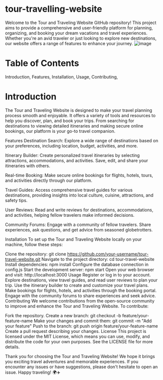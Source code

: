 # tour-travelling-website
Welcome to the Tour and Traveling Website GitHub repository! This project aims to provide a comprehensive and user-friendly platform for planning, organizing, and booking your dream vacations and travel experiences. Whether you're an avid traveler or just looking to explore new destinations, our website offers a range of features to enhance your journey.
![image](https://github.com/Taterao3133/tour-travelling-website/assets/122861107/5ee8fbd3-d5f5-414f-ad1d-ded7c4e20e79)

# Table of Contents
Introduction,
Features,
Installation,
Usage,
Contributing,

# Introduction
The Tour and Traveling Website is designed to make your travel planning process smooth and enjoyable. It offers a variety of tools and resources to help you discover, plan, and book your trips. From searching for destinations to viewing detailed itineraries and making secure online bookings, our platform is your go-to travel companion.

Features
Destination Search: Explore a wide range of destinations based on your preferences, including location, budget, activities, and more.

Itinerary Builder: Create personalized travel itineraries by selecting attractions, accommodations, and activities. Save, edit, and share your itineraries with others.

Real-time Booking: Make secure online bookings for flights, hotels, tours, and activities directly through our platform.

Travel Guides: Access comprehensive travel guides for various destinations, providing insights into local culture, cuisine, attractions, and safety tips.

User Reviews: Read and write reviews for destinations, accommodations, and activities, helping fellow travelers make informed decisions.

Community Forums: Engage with a community of fellow travelers. Share experiences, ask questions, and get advice from seasoned globetrotters.

Installation
To set up the Tour and Traveling Website locally on your machine, follow these steps:

Clone the repository: git clone https://github.com/your-username/tour-travel-website.git
Navigate to the project directory: cd tour-travel-website
Install dependencies: npm install
Configure the database connection in config.js
Start the development server: npm start
Open your web browser and visit: http://localhost:3000
Usage
Register or log in to your account.
Explore destinations, view travel guides, and read user reviews to plan your trip.
Use the itinerary builder to create and customize your travel plans.
Make bookings for flights, hotels, and activities through the booking portal.
Engage with the community forums to share experiences and seek advice.
Contributing
We welcome contributions from the open-source community to improve and enhance the Tour and Traveling Website. To contribute:

Fork the repository.
Create a new branch: git checkout -b feature/your-feature-name
Make your changes and commit them: git commit -m "Add your feature"
Push to the branch: git push origin feature/your-feature-name
Create a pull request describing your changes.
License
This project is licensed under the MIT License, which means you can use, modify, and distribute the code for your own purposes. See the LICENSE file for more details.

Thank you for choosing the Tour and Traveling Website! We hope it brings you exciting travel adventures and memorable experiences. If you encounter any issues or have suggestions, please don't hesitate to open an issue. Happy traveling! 🌍✈️
